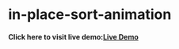 # in-place-sort-animation

#### Click here to visit live demo:[Live Demo](https://elasticdogs.com/sort/index.html)
